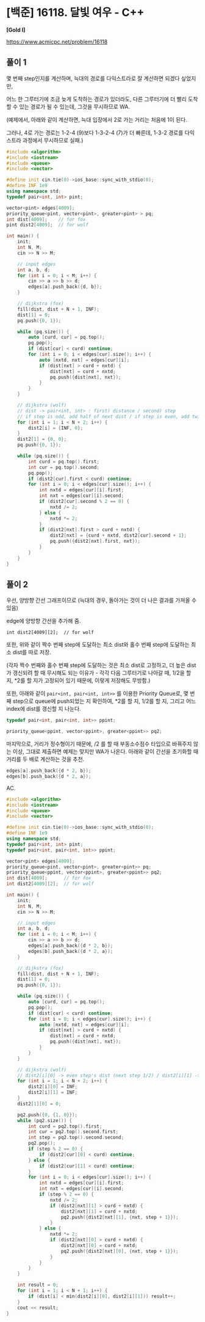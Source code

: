 # [백준] 16118. 달빛 여우 - C++

**[Gold I]**



https://www.acmicpc.net/problem/16118



## 풀이 1

몇 번째 step인지를 계산하며, 늑대의 경로를 다익스트라로 잘 계산하면 되겠다 싶었지만,

어느 한 그루터기에 조금 늦게 도착하는 경로가 있더라도, 다른 그루터기에 더 빨리 도착할 수 있는 경로가 될 수 있는데, 그것을 무시하므로 WA.

(예제에서, 아래와 같이 계산하면, 늑대 입장에서 2로 가는 거리는 처음에 1이 된다.

그러나, 4로 가는 경로는 1-2-4 (9)보다 1-3-2-4 (7)가 더 빠른데, 1-3-2 경로를 다익스트라 과정에서 무시하므로 실패.)

```c++
#include <algorithm>
#include <iostream>
#include <queue>
#include <vector>

#define init cin.tie(0)->ios_base::sync_with_stdio(0);
#define INF 1e9
using namespace std;
typedef pair<int, int> pint;

vector<pint> edges[4009];
priority_queue<pint, vector<pint>, greater<pint> > pq;
int dist[4009];    // for fox
pint dist2[4009];  // for wolf

int main() {
    init;
    int N, M;
    cin >> N >> M;

    // input edges
    int a, b, d;
    for (int i = 0; i < M; i++) {
        cin >> a >> b >> d;
        edges[a].push_back({d, b});
    }

    // dijkstra (fox)
    fill(dist, dist + N + 1, INF);
    dist[1] = 0;
    pq.push({0, 1});

    while (pq.size()) {
        auto [curd, cur] = pq.top();
        pq.pop();
        if (dist[cur] < curd) continue;
        for (int i = 0; i < edges[cur].size(); i++) {
            auto [nxtd, nxt] = edges[cur][i];
            if (dist[nxt] > curd + nxtd) {
                dist[nxt] = curd + nxtd;
                pq.push({dist[nxt], nxt});
            }
        }
    }

    // dijkstra (wolf)
    // dist -> pair<int, int> : first) distance / second) step
    // if step is odd, add half of next dist / if step is even, add twice of next dist.
    for (int i = 1; i < N + 2; i++) {
        dist2[i] = {INF, 0};
    }
    dist2[1] = {0, 0};
    pq.push({0, 1});

    while (pq.size()) {
        int curd = pq.top().first;
        int cur = pq.top().second;
        pq.pop();
        if (dist2[cur].first < curd) continue;
        for (int i = 0; i < edges[cur].size(); i++) {
            int nxtd = edges[cur][i].first;
            int nxt = edges[cur][i].second;
            if (dist2[cur].second % 2 == 0) {
                nxtd /= 2;
            } else {
                nxtd *= 2;
            }
            if (dist2[nxt].first > curd + nxtd) {
                dist2[nxt] = {curd + nxtd, dist2[cur].second + 1};
                pq.push({dist2[nxt].first, nxt});
            }
        }
    }
}
```



## 풀이 2

우선, 양방향 간선 그래프이므로 (늑대의 경우, 돌아가는 것이 더 나은 결과를 가져올 수 있음)

edge에 양방향 간선을 추가해 줌.



`int dist2[4009][2];  // for wolf`

또한, 위와 같이 짝수 번째 step에 도달하는 최소 dist와 홀수 번째 step에 도달하는 최소 dist를 따로 저장.

(각자 짝수 번째와 홀수 번째 step에 도달하는 것은 최소 dist로 고정하고, 더 높은 dist가 갱신되려 할 때 무시해도 되는 이유가 - 각각 다음 그루터기로 나아갈 때, 1/2을 할 지, *2를 할 지가 고정되어 있기 때문에, 이렇게 저장해도 무방함.)



또한, 아래와 같이 `pair<int, pair<int, int>>` 를 이용한 Priority Queue로, 몇 번째 step으로 queue에 push되었는 지 확인하여, *2를 할 지, 1/2를 할 지, 그리고 어느 index에 dist를 갱신할 지 나눈다.

```c++
typedef pair<int, pair<int, int>> ppint;

priority_queue<ppint, vector<ppint>, greater<ppint>> pq2;
```



마지막으로, 거리가 정수형이기 때문에, /2 를 할 때 부동소수점수 타입으로 바꿔주지 않는 이상, 그대로 제출하면 예제는 맞지만 WA가 나온다. 아래와 같이 간선을 초기화할 때 거리를 두 배로 계산하는 것을 추천.

```C++
edges[a].push_back({d * 2, b});
edges[b].push_back({d * 2, a});
```



AC.



```c++
#include <algorithm>
#include <iostream>
#include <queue>
#include <vector>

#define init cin.tie(0)->ios_base::sync_with_stdio(0);
#define INF 1e9
using namespace std;
typedef pair<int, int> pint;
typedef pair<int, pair<int, int>> ppint;

vector<pint> edges[4009];
priority_queue<pint, vector<pint>, greater<pint>> pq;
priority_queue<ppint, vector<ppint>, greater<ppint>> pq2;
int dist[4009];      // for fox
int dist2[4009][2];  // for wolf

int main() {
    init;
    int N, M;
    cin >> N >> M;

    // input edges
    int a, b, d;
    for (int i = 0; i < M; i++) {
        cin >> a >> b >> d;
        edges[a].push_back({d * 2, b});
        edges[b].push_back({d * 2, a});
    }

    // dijkstra (fox)
    fill(dist, dist + N + 1, INF);
    dist[1] = 0;
    pq.push({0, 1});

    while (pq.size()) {
        auto [curd, cur] = pq.top();
        pq.pop();
        if (dist[cur] < curd) continue;
        for (int i = 0; i < edges[cur].size(); i++) {
            auto [nxtd, nxt] = edges[cur][i];
            if (dist[nxt] > curd + nxtd) {
                dist[nxt] = curd + nxtd;
                pq.push({dist[nxt], nxt});
            }
        }
    }

    // dijkstra (wolf)
    // dist2[i][0] -> even step's dist (next step 1/2) / dist2[i][1] -> odd step's dist (next step *2)
    for (int i = 1; i < N + 2; i++) {
        dist2[i][0] = INF;
        dist2[i][1] = INF;
    }
    dist2[1][0] = 0;

    pq2.push({0, {1, 0}});
    while (pq2.size()) {
        int curd = pq2.top().first;
        int cur = pq2.top().second.first;
        int step = pq2.top().second.second;
        pq2.pop();
        if (step % 2 == 0) {
            if (dist2[cur][0] < curd) continue;
        } else {
            if (dist2[cur][1] < curd) continue;
        }
        for (int i = 0; i < edges[cur].size(); i++) {
            int nxtd = edges[cur][i].first;
            int nxt = edges[cur][i].second;
            if (step % 2 == 0) {
                nxtd /= 2;
                if (dist2[nxt][1] > curd + nxtd) {
                    dist2[nxt][1] = curd + nxtd;
                    pq2.push({dist2[nxt][1], {nxt, step + 1}});
                }
            } else {
                nxtd *= 2;
                if (dist2[nxt][0] > curd + nxtd) {
                    dist2[nxt][0] = curd + nxtd;
                    pq2.push({dist2[nxt][0], {nxt, step + 1}});
                }
            }
        }
    }

    int result = 0;
    for (int i = 1; i < N + 1; i++) {
        if (dist[i] < min(dist2[i][0], dist2[i][1])) result++;
    }
    cout << result;
}
```

